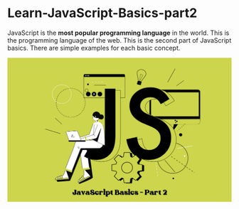 # Learn-JavaScript-Basics-part2
JavaScript is the <b>most popular programming language</b> in the world. This is the programming language of the web. This is the second part of JavaScript basics. There are simple examples for each basic concept.

<img src="./img/2.png" alt="image" width="1200px">
